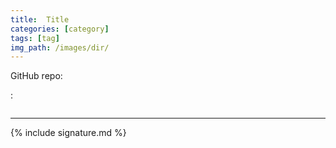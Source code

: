 ```yaml
---
title:  Title
categories: [category]
tags: [tag]
img_path: /images/dir/
---
```


GitHub repo:
<a href="" target="_blank"></a>

<kbd></kbd>

:
```terminal

```

---

{% include signature.md %}